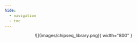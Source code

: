 ```yaml
---
hide:
  - navigation
  - toc
---
```


<center>
![](images/chipseq_library.png){ width="800" }

</center>

